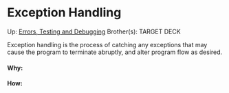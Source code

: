 # Exception Handling

Up: [Errors, Testing and Debugging](errors,_testing_and_debugging)
Brother(s):
TARGET DECK

Exception handling is the process of catching any exceptions that may cause the program to terminate abruptly, and alter program flow as desired.





































#### Why:
#### How:









